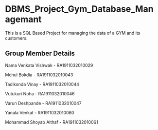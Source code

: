 # DBMS_Project_Gym_Database_Managemant
This is a SQL Based Project for managing the data of a GYM and its customers.
## Group Member Details
Nama Venkata Vishwak     - RA1911032010029 

Mehul Bokdia             - RA1911032010043 

Tadikonda Vinay          - RA1911032010044 

Vutukuri Noha            - RA1911032010046 

Varun Deshpande          - RA1911032010047 

Yanala Venkat            - RA1911032010060 

Mohammad Shoyab Althaf   - RA1911032010061 
